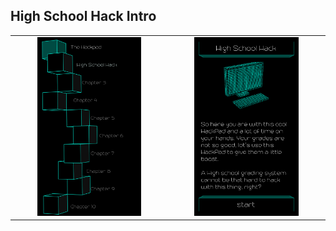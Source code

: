 ## High School Hack Intro

<table border=0 align="center">
    <tr>
        <td align="center" valign="middle">
            <img src="chapter_02.png" alt="Chapter 2" width="70%">
        </td>
        <td align="center" valign="middle">
            <img src="high_school_hack_intro.png" alt="high school hack intro" width="70%">
        </td>
    </tr>
</table>
